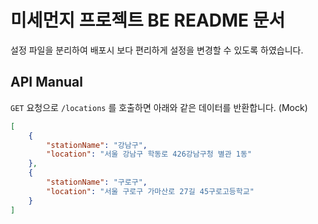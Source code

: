 # 미세먼지 프로젝트 BE README 문서

설정 파일을 분리하여 배포시 보다 편리하게 설정을 변경할 수 있도록 하였습니다.

## API Manual

`GET` 요청으로 `/locations` 를 호출하면 아래와 같은 데이터를 반환합니다. (Mock)

```json
[
    {
        "stationName": "강남구",
        "location": "서울 강남구 학동로 426강남구청 별관 1동"
    },
    {
        "stationName": "구로구",
        "location": "서울 구로구 가마산로 27길 45구로고등학교"
    }
]
```
